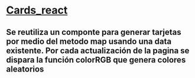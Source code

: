 # [Cards_react](https://cards-react-academlo.netlify.app/)

## Se reutiliza un componte para generar tarjetas por medio del metodo map usando una data existente. Por cada actualización de la pagina se dispara la función colorRGB que genera colores aleatorios 
